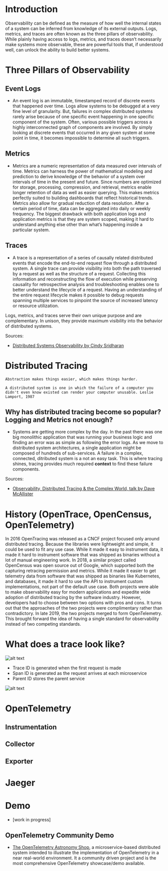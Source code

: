# Introduction

Observability can be defined as the measure of how well the internal states of a system can be inferred from knowledge of its external outputs. Logs, metrics, and traces are often known as the three pillars of observability. While plainly having access to logs, metrics, and traces doesn’t necessarily make systems more observable, these are powerful tools that, if understood well, can unlock the ability to build better systems.

# Three Pillars of Observability

## Event Logs
*  An event log is an immutable, timestamped record of discrete events that happened over time. Logs allow systems to be debugged at a very fine level of granularity. But, failures in complex distributed systems rarely arise because of one specific event happening in one specific component of the system. Often, various possible triggers across a highly interconnected graph of components are involved. By simply looking at discrete events that occurred in any given system at some point in time, it becomes impossible to determine all such triggers.

## Metrics
* Metrics are a numeric representation of data measured over intervals of time. Metrics can harness the power of mathematical modeling and prediction to derive knowledge of the behavior of a system over intervals of time in the present and future. Since numbers are optimized for storage, processing, compression, and retrieval, metrics enable longer retention of data as well as easier querying. This makes metrics perfectly suited to building dashboards that reflect historical trends. Metrics also allow for gradual reduction of data resolution. After a certain period of time, data can be aggregated into daily or weekly frequency. The biggest drawback with both application logs and application metrics is that they are system scoped, making it hard to understand anything else other than what’s happening inside a particular system.

## Traces
* A trace is a representation of a series of causally related distributed events that encode the end-to-end request flow through a distributed system. A single trace can provide visibility into both the path traversed by a request as well as the structure of a request. Collecting this information and reconstructing the flow of execution while preserving causality for retrospective analysis and troubleshooting enables one to better understand the lifecycle of a request. Having an understanding of the entire request lifecycle makes it possible to debug requests spanning multiple services to pinpoint the source of increased latency or resource utilization.

Logs, metrics, and traces serve their own unique purpose and are complementary. In unison, they provide maximum visibility into the behavior of distributed systems.

Sources:
* [Distributed Systems Observability by Cindy Sridharan](https://www.oreilly.com/library/view/distributed-systems-observability/9781492033431/ch04.html)

# Distributed Tracing

```
Abstraction makes things easier, which makes things harder.
```

```
A distributed system is one in which the failure of a computer you didn't even know existed can render your computer unusable. Leslie Lamport, 1987
```

## Why has distributed tracing become so popular? Logging and Metrics not enough?

* Systems are getting more complex by the day. In the past there was one big monolithic application that was running your business logic and finding an error was as simple as following the error logs. As we move to distributed system architectures, a single application might be composed of hundreds of sub-services. A failure in a complex, connected, ditributed system is a not an easy task. This is where tracing shines, tracing provides much required <b>context</b> to find these failure components.

Sources:
* [Observability, Distributed Tracing & the Complex World, talk by Dave McAllister](https://www.youtube.com/watch?v=2nTJSsBngao)

# History (OpenTrace, OpenCensus, OpenTelemetry)

In 2016 OpenTracing was released as a CNCF  project focused only around distributed tracing. Because the libraries were lightweight and  simple, it could be used to fit any use case. While it made it easy to instrument data, it made it hard to instrument software that was shipped as binaries without a lot of manual engineering work. In 2018, a similar project called OpenCensus was open source out of Google, which supported both the capturing retracing permission and metrics. While it made it easier to get telemetry data  from software that was shipped as binaries like Kubernetes, and databases, it made it hard to  use the API to instrument custom implementations, not part of the default use case. Both projects were able to make observability easy for modern applications and expedite wide adoption of distributed tracing by the software industry. However, developers had to choose  between two options with pros and cons. It turns out that the approaches of  the two projects were complimentary rather than contradictory. In late 2019, the two projects  merged to form OpenTelemetry. This brought forward the idea  of having a single standard for observability instead of two competing standards.

# What does a trace look like?

![alt text](https://www.sentinelone.com/wp-content/uploads/2020/08/26115528/span.png)

* Trace ID is generated when the first request is made
* Span ID is generated as the request arrives at each microservice
* Parent ID stores the parent service

![alt text](https://www.jaegertracing.io/img/spans-traces.png)

# OpenTelemetry

## Instrumentation

## Collector

## Exporter

# Jaeger

# Demo
* [work in progress]

## OpenTelemetry Community Demo

* [The OpenTelemetry Astronomy Shop](https://github.com/open-telemetry/opentelemetry-demo), a microservice-based distributed system intended to illustrate the implementation of OpenTelemetry in a near real-world environment. It a community driven project and is the most comprehensive OpenTelemetry showcase/demo available.